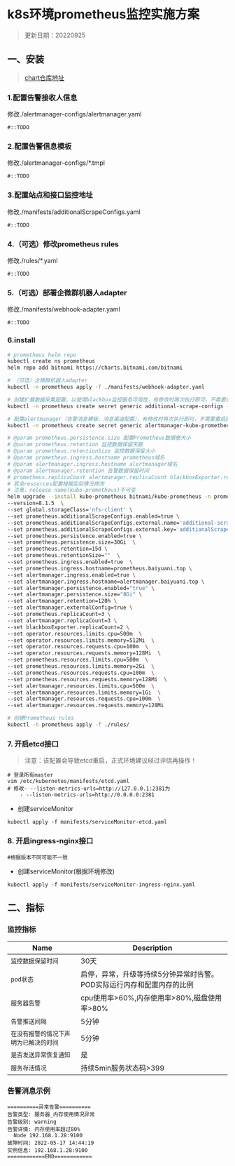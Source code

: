# k8s环境prometheus监控实施方案
> 更新日期：20220925


## 一、安装
> [chart仓库地址](https://github.com/bitnami/charts/tree/b0e5cc70bf1175e40034fcc49eafb733b5916e4c/bitnami/kube-prometheus)

### 1.配置告警接收人信息
修改./alertmanager-configs/alertmanager.yaml
```shell
#::TODO
```

### 2.配置告警信息模板
修改./alertmanager-configs/*.tmpl
```shell
#::TODO
```

### 3.配置站点和接口监控地址
修改./manifests/additionalScrapeConfigs.yaml
```shell
#::TODO
```

### 4.（可选）修改prometheus rules
修改./rules/*.yaml
```shell
#::TODO
```

### 5.（可选）部署企微群机器人adapter
修改./manifests/webhook-adapter.yaml
```shell
#::TODO
```

### 6.install
```bash
# prometheus helm repo
kubectl create ns prometheus
helm repo add bitnami https://charts.bitnami.com/bitnami

# （可选）企微群机器人adapter
kubectl -n prometheus apply -f ./manifests/webhook-adapter.yaml

# 创建扩展数据采集配置，以使用blackbox监控服务可用性，有修改时再次执行即可，不需要重启服务
kubectl -n prometheus create secret generic additional-scrape-configs --from-file=./manifests/additionalScrapeConfigs.yaml --dry-run=client -o yaml | kubectl apply -f -

# 配置alertmanager（告警消息模板，消息渠道配置），有修改时再次执行即可，不需要重启服务
kubectl -n prometheus create secret generic alertmanager-kube-prometheus-alertmanager --from-file=./alertmanager-configs --dry-run=client -o yaml | kubectl apply -f -

# @param prometheus.persistence.size 配置Prometheus数据卷大小
# @param prometheus.retention 监控数据保留天数
# @param prometheus.retentionSize 监控数据保留大小
# @param prometheus.ingress.hostname prometheus域名
# @param alertmanager.ingress.hostname alertmanager域名
# @param alertmanager.retention 告警数据保留时间
# prometheus.replicaCount alertmanager.replicaCount blackboxExporter.replicaCount 控制副本数量，无需高可用可去掉这些参数
# 其余resources配置根据实际情况修改
# 注意，release name(kube-prometheus)不可变
helm upgrade --install kube-prometheus bitnami/kube-prometheus -n prometheus \
--version=8.1.5  \
--set global.storageClass='nfs-client' \
--set prometheus.additionalScrapeConfigs.enabled=true \
--set prometheus.additionalScrapeConfigs.external.name='additional-scrape-configs'  \
--set prometheus.additionalScrapeConfigs.external.key='additionalScrapeConfigs.yaml' \
--set prometheus.persistence.enabled=true \
--set prometheus.persistence.size=30Gi  \
--set prometheus.retention=15d \
--set prometheus.retentionSize=""  \
--set prometheus.ingress.enabled=true  \
--set prometheus.ingress.hostname=prometheus.baiyuani.top \
--set alertmanager.ingress.enabled=true \
--set alertmanager.ingress.hostname=alertmanager.baiyuani.top \
--set alertmanager.persistence.enabled="true" \
--set alertmanager.persistence.size="8Gi" \
--set alertmanager.retention=120h \
--set alertmanager.externalConfig=true \
--set prometheus.replicaCount=3 \
--set alertmanager.replicaCount=3 \
--set blackboxExporter.replicaCount=2 \
--set operator.resources.limits.cpu=500m  \
--set operator.resources.limits.memory=512Mi  \
--set operator.resources.requests.cpu=100m  \
--set operator.resources.requests.memory=128Mi  \
--set prometheus.resources.limits.cpu=500m  \
--set prometheus.resources.limits.memory=2Gi  \
--set prometheus.resources.requests.cpu=100m  \
--set prometheus.resources.requests.memory=128Mi  \
--set alertmanager.resources.limits.cpu=500m  \
--set alertmanager.resources.limits.memory=1Gi  \
--set alertmanager.resources.requests.cpu=100m  \
--set alertmanager.resources.requests.memory=128Mi  

# 创建Prometheus rules
kubectl -n prometheus apply -f ./rules/

```

### 7. 开启etcd接口
> 注意：该配置会导致etcd重启，正式环境建议经过评估再操作！ 

```shell
# 登录所有master
vim /etc/kubernetes/manifests/etcd.yaml
# 修改- --listen-metrics-urls=http://127.0.0.1:2381为
    - --listen-metrics-urls=http://0.0.0.0:2381
```
- 创建serviceMonitor
```shell
kubectl apply -f manifests/serviceMonitor-etcd.yaml
```

### 8. 开启ingress-nginx接口
```shell
#根据版本不同可能不一致
```
- 创建serviceMonitor(根据环境修改)
```shell
kubectl apply -f manifests/serviceMonitor-ingress-nginx.yaml
```


## 二、指标

### 监控指标

| Name             | Description                          |
|------------------|--------------------------------------|
| `监控数据保留时间 ` | 30天                                  | 
| `pod状态` | 启停，异常，升级等持续5分钟异常时告警。POD实际运行内存和配置内存的比例 |
| `服务器告警` | cpu使用率>60%,内存使用率>80%,磁盘使用率>80%       | 
|`告警推送间隔`| 5分钟                                  |
|`在没有报警的情况下声明为已解决的时间`| 5分钟                                  |
|`是否发送异常恢复通知`| 是                                    |
|`服务存活情况`| 持续5min服务状态码>399                      |


### 告警消息示例
```
==========异常告警==========
告警类型: 服务器_内存使用情况异常
告警级别: warning
告警详情: 内存使用率超过80%
  Node 192.168.1.28:9100
故障时间: 2022-05-17 14:44:19
实例信息: 192.168.1.28:9100
============END============
```